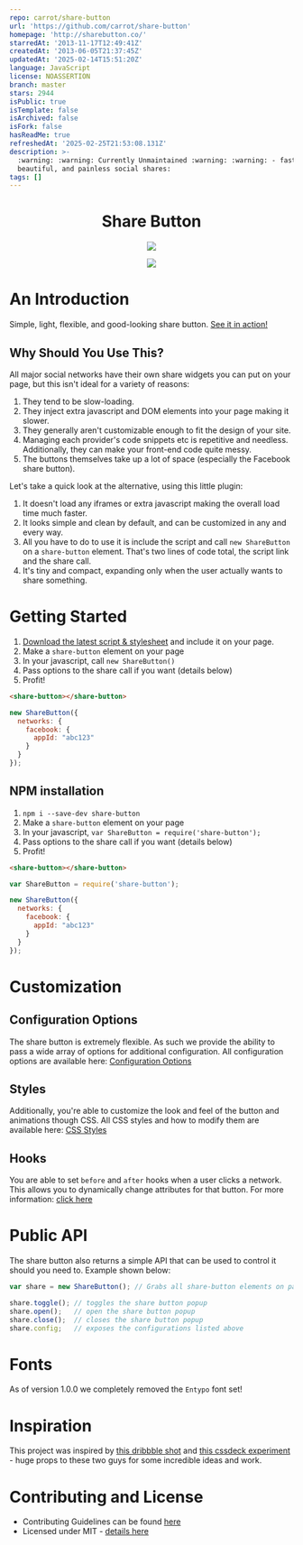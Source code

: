 ```yaml
---
repo: carrot/share-button
url: 'https://github.com/carrot/share-button'
homepage: 'http://sharebutton.co/'
starredAt: '2013-11-17T12:49:41Z'
createdAt: '2013-06-05T21:37:45Z'
updatedAt: '2025-02-14T15:51:20Z'
language: JavaScript
license: NOASSERTION
branch: master
stars: 2944
isPublic: true
isTemplate: false
isArchived: false
isFork: false
hasReadMe: true
refreshedAt: '2025-02-25T21:53:08.131Z'
description: >-
  :warning: :warning: Currently Unmaintained :warning: :warning: - fast,
  beautiful, and painless social shares:
tags: []
---
```


<h1 align="center">Share Button</h1>

<p align="center">
  <img src="https://cldup.com/K3-R0bY2T8.gif"/>
</p>
<p align="center">
  <a title="Build Status" href="https://travis-ci.org/carrot/share-button">
    <img src="http://img.shields.io/travis/carrot/share-button.svg?style=flat-square"/>
  </a>
</p>

# An Introduction
Simple, light, flexible, and good-looking share button. [See it in action!](http://sharebutton.co/)

## Why Should You Use This?
All major social networks have their own share widgets you can put on your page, but this isn't ideal for a variety of reasons:

1. They tend to be slow-loading.
2. They inject extra javascript and DOM elements into your page making it slower.
3. They generally aren't customizable enough to fit the design of your site.
4. Managing each provider's code snippets etc is repetitive and needless. Additionally, they can make your front-end code quite messy.
5. The buttons themselves take up a lot of space (especially the Facebook share button).

Let's take a quick look at the alternative, using this little plugin:

1. It doesn't load any iframes or extra javascript making the overall load time much faster.
2. It looks simple and clean by default, and can be customized in any and every way.
3. All you have to do to use it is include the script and call `new ShareButton` on a `share-button` element. That's two lines of code total, the script link and the share call.
4. It's tiny and compact, expanding only when the user actually wants to share something.

# Getting Started
1. [Download the latest script & stylesheet](https://github.com/carrot/share-button/releases) and include it on your page.
2. Make a `share-button` element on your page
3. In your javascript, call `new ShareButton()`
4. Pass options to the share call if you want (details below)
5. Profit!

```html
<share-button></share-button>
```

```js
new ShareButton({
  networks: {
    facebook: {
      appId: "abc123"
    }
  }
});
```

## NPM installation

1. `npm i --save-dev share-button`
2. Make a `share-button` element on your page
3. In your javascript, `var ShareButton = require('share-button');`
4. Pass options to the share call if you want (details below)
5. Profit!

```html
<share-button></share-button>
```

```js
var ShareButton = require('share-button');

new ShareButton({
  networks: {
    facebook: {
      appId: "abc123"
    }
  }
});
```

# Customization
## Configuration Options
The share button is extremely flexible. As such we provide the ability to pass a wide array of options for additional configuration. All configuration options are available here: [Configuration Options](https://github.com/carrot/share-button/blob/master/docs/configuration-options.md)

## Styles
Additionally, you're able to customize the look and feel of the button and animations though CSS. All CSS styles and how to modify them are available here: [CSS Styles](https://github.com/carrot/share-button/blob/master/docs/styles.md)

## Hooks
You are able to set `before` and `after` hooks when a user clicks a network. This allows you to dynamically change attributes for that button. For more information: [click here](https://github.com/carrot/share-button/blob/master/docs/network-hooks.md)

# Public API
The share button also returns a simple API that can be used to control it should you need to. Example shown below:

```js
var share = new ShareButton(); // Grabs all share-button elements on page

share.toggle(); // toggles the share button popup
share.open();   // open the share button popup
share.close();  // closes the share button popup
share.config;   // exposes the configurations listed above
```

# Fonts
As of version 1.0.0 we completely removed the `Entypo` font set!

# Inspiration
This project was inspired by [this dribbble shot](http://dribbble.com/shots/1072278) and [this cssdeck experiment](http://cssdeck.com/labs/css-social-share-button) - huge props to these two guys for some incredible ideas and work.

# Contributing and License
- Contributing Guidelines can be found [here](https://github.com/carrot/share-button/blob/master/CONTRIBUTING.md)
- Licensed under MIT - [details here](https://github.com/carrot/share-button/blob/master/LICENSE)
